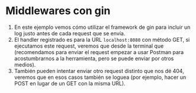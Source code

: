 # Middlewares con gin

1. En este ejemplo vemos cómo utilizar el framework de gin para incluir un log justo antes de cada request que se envía.  
2. El handler registrado es para la URL `localhost:8080` con método GET, si ejecutamos este request, veremos que desde la terminal que (recomendamos para enviar el request empezar a usar Postman para acostumbrarnos a la herramienta, pero se puede enviar por otros medios).  
3. También pueden intentar enviar otro request distinto que nos dé 404, veremos que en esos casos también se loguea (por ejemplo, hacer un POST en lugar de un GET con la misma URL).  
